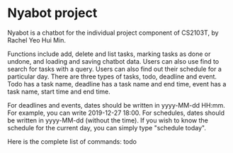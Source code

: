 # Nyabot project

Nyabot is a chatbot for the individual project component of CS2103T, by Rachel Yeo Hui Min.


Functions include add, delete and list tasks, marking tasks as done or undone, and loading and saving chatbot data.
Users can also use find to search for tasks with a query.
Users can also find out their schedule for a particular day.
There are three types of tasks, todo, deadline and event. Todo has a task name, deadline has a task name and end time,
event has a task name, start time and end time.

For deadlines and events, dates should be written in yyyy-MM-dd HH:mm.
For example, you can write 2019-12-27 18:00.
For schedules, dates should be written in yyyy-MM-dd (without the time).
If you wish to know the schedule for the current day, you can simply type "schedule today".

Here is the complete list of commands:
todo <todo name>
